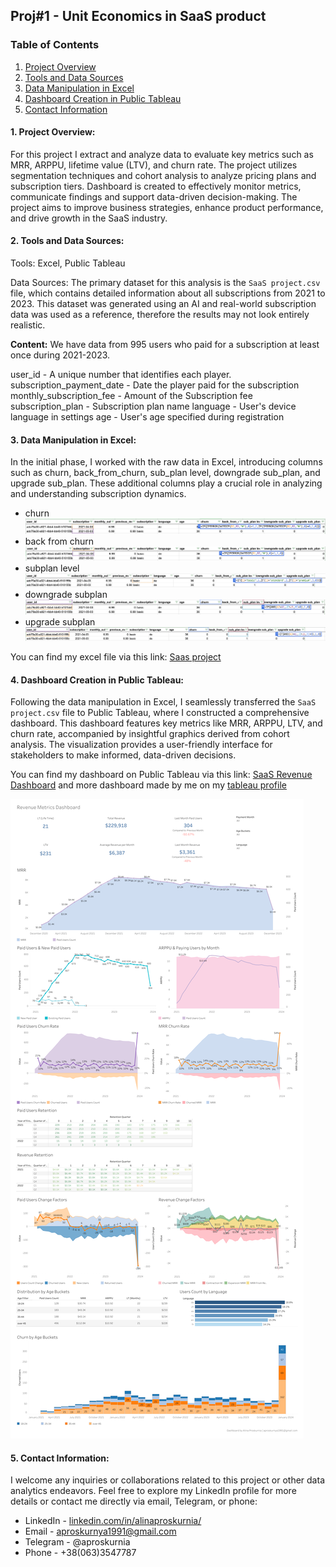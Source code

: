 ## **Proj#1** - Unit Economics in SaaS product
### **Table of Contents**
1. [Project Overview](#project-overview)
2. [Tools and Data Sources](#Tools-and-Data-Sources)
3. [Data Manipulation in Excel](#Data-Manipulation-in-Excel)
4. [Dashboard Creation in Public Tableau](#Dashboard-Creation-in-Public-Tableau)
5. [Contact Information](#Contact-Information)

#### 1. Project Overview:
For this project I extract and analyze data to evaluate key metrics such as MRR, ARPPU, lifetime value (LTV), and churn rate. The project utilizes segmentation techniques and cohort analysis to analyze pricing plans and subscription tiers. Dashboard is created to effectively monitor metrics, communicate findings and support data-driven decision-making. The project aims to improve business strategies, enhance product performance, and drive growth in the SaaS industry.

#### 2. Tools and Data Sources:
Tools: Excel, Public Tableau

Data Sources: The primary dataset for this analysis is the `SaaS project.csv` file, which contains detailed information about all subscriptions from 2021 to 2023. This dataset was generated using an AI and real-world subscription data was used as a reference, therefore the results may not look entirely realistic.

**Content:**
We have data from 995 users who paid for a subscription at least once during 2021-2023.

user_id - A unique number that identifies each player.
subscription_payment_date - Date the player paid for the subscription
monthly_subscription_fee - Amount of the Subscription fee
subscription_plan - Subscription plan name
language - User's device language in settings
age - User's age specified during registration

#### 3. Data Manipulation in Excel:
In the initial phase, I worked with the raw data in Excel, introducing columns such as churn, back_from_churn, sub_plan level, downgrade sub_plan, and upgrade sub_plan. These additional columns play a crucial role in analyzing and understanding subscription dynamics.
- churn
  ![churn_google_sheets](churn.png)
- back from churn
  ![back_from_churn_google_sheets](back_from_churn.png)
- subplan level
  ![sub_plan_level_google_sheets](sub_plan_level.png)
- downgrade subplan
  ![downgrade_subplan_google_sheets](downgrade_subplan.png)
- upgrade subplan
  ![upgrade_subplan_google_sheets](upgrade_subplan.png)

You can find my excel file via this link: [Saas project](https://docs.google.com/spreadsheets/d/1jKPZ6eCd7lKUuNDw_hbNiY35V4Rxu99cMMHf4OKPu3M/edit?usp=sharing)

#### 4. Dashboard Creation in Public Tableau:
Following the data manipulation in Excel, I seamlessly transferred the `SaaS project.csv` file to Public Tableau, where I constructed a comprehensive dashboard. This dashboard features key metrics like MRR, ARPPU, LTV, and churn rate, accompanied by insightful graphics derived from cohort analysis. The visualization provides a user-friendly interface for stakeholders to make informed, data-driven decisions.

You can find my dashboard on Public Tableau via this link: [SaaS Revenue Dashboard](https://public.tableau.com/views/SaaSRevenueDashboard/Dashboard1?:language=en-US&:display_count=n&:origin=viz_share_link) and more dashboard made by me on my [tableau profile](https://public.tableau.com/app/profile/alina.proskurnia/vizzes)

![Dashboard Tableau](Dashboard.png)

#### 5. Contact Information:
I welcome any inquiries or collaborations related to this project or other data analytics endeavors. Feel free to explore my LinkedIn profile for more details or contact me directly via email, Telegram, or phone:
- LinkedIn - [linkedin.com/in/alinaproskurnia/](https://www.linkedin.com/in/alinaproskurnia/)
- Email - aproskurnya1991@gmail.com
- Telegram - @aproskurnia
- Phone - +38(063)3547787
